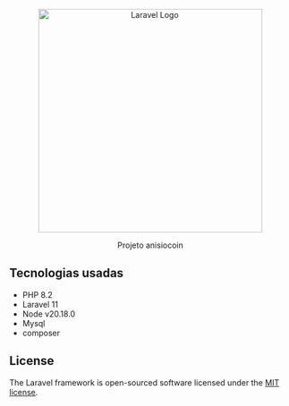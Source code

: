 <p align="center"><a href="https://laravel.com" target="_blank"><img src="https://raw.githubusercontent.com/laravel/art/master/logo-lockup/5%20SVG/2%20CMYK/1%20Full%20Color/laravel-logolockup-cmyk-red.svg" width="400" alt="Laravel Logo"></a></p>

<p align="center">
Projeto anisiocoin
</p>

## Tecnologias usadas



- PHP 8.2
- Laravel 11
- Node v20.18.0
- Mysql
- composer




## License

The Laravel framework is open-sourced software licensed under the [MIT license](https://opensource.org/licenses/MIT).
